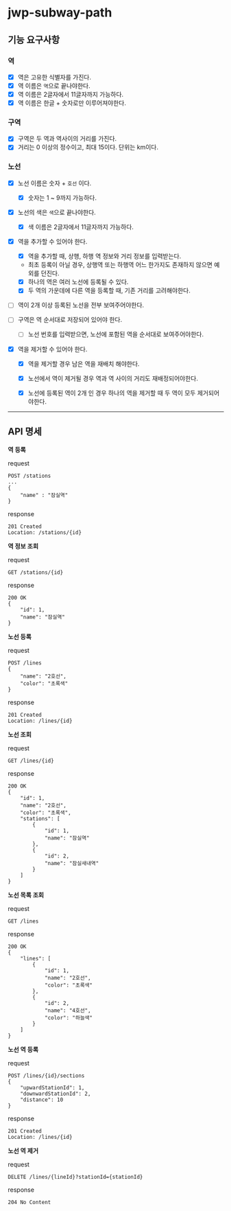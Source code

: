 # jwp-subway-path

## 기능 요구사항

### 역
- [x] 역은 고유한 식별자를 가진다.
- [x] 역 이름은 `역`으로 끝나야한다.
- [x] 역 이름은 2글자에서 11글자까지 가능하다.
- [x] 역 이름은 한글 + 숫자로만 이루어져야한다.

### 구역
- [x] 구역은 두 역과 역사이의 거리를 가진다.
- [x] 거리는 0 이상의 정수이고, 최대 15이다. 단위는 km이다.

### 노선
- [x] 노선 이름은 숫자 + `호선` 이다.
  - [x] 숫자는 1 ~ 9까지 가능하다.

- [x] 노선의 색은 `색`으로 끝나야한다.
  - [x] 색 이름은 2글자에서 11글자까지 가능하다.

- [x] 역을 추가할 수 있어야 한다.
  -[x] 역을 추가할 때, 상행, 하행 역 정보와 거리 정보를 입력받는다.
   - 최초 등록이 아닐 경우, 상행역 또는 하행역 어느 한가지도 존재하지 않으면 예외를 던진다.
  -[x] 하나의 역은 여러 노선에 등록될 수 있다.
  -[x] 두 역의 가운데에 다른 역을 등록할 때, 기존 거리를 고려해야한다.
  
- [ ] 역이 2개 이상 등록된 노선을 전부 보여주어야한다.

- [ ] 구역은 역 순서대로 저장되어 있어야 한다.
  - [ ] 노선 번호를 입력받으면, 노선에 포함된 역을 순서대로 보여주어야한다.

- [x] 역을 제거할 수 있어야 한다.
  -[x] 역을 제거할 경우 남은 역을 재배치 해야한다.
  -[x] 노선에서 역이 제거될 경우 역과 역 사이의 거리도 재배정되어야한다.
  -[x] 노선에 등록된 역이 2개 인 경우 하나의 역을 제거할 때 두 역이 모두 제거되어야한다.


---

## API 명세


**역 등록**

request
```http request
POST /stations
...
{
    "name" : "잠실역"
}
```

response
```http request
201 Created
Location: /stations/{id}
```

**역 정보 조회**

request
```http request
GET /stations/{id}
```

response
```http request
200 OK
{
    "id": 1,
    "name": "잠실역"
}
```

**노선 등록**

request
```http request
POST /lines
{
    "name": "2호선",
    "color": "초록색"
}
```

response
```http request
201 Created
Location: /lines/{id}
```

**노선 조회**

request
```http request
GET /lines/{id}
```

response
```http request
200 OK
{
    "id": 1,
    "name": "2호선",
    "color": "초록색",
    "stations": [
        {
            "id": 1,
            "name": "잠실역"
        },
        {
            "id": 2,
            "name": "잠실새내역"
        }
    ]
}
```

**노선 목록 조회**

request
```http request
GET /lines
```

response
```http request
200 OK
{
    "lines": [
        {
            "id": 1,
            "name": "2호선",
            "color": "초록색"
        },
        {
            "id": 2,
            "name": "4호선",
            "color": "하늘색"
        }
    ]
}
```

**노선 역 등록**

request
```http request
POST /lines/{id}/sections
{
    "upwardStationId": 1,
    "downwardStationId": 2,
    "distance": 10
}
```

response
```http request
201 Created
Location: /lines/{id}
```

**노선 역 제거**

request
```http request
DELETE /lines/{lineId}?stationId={stationId}
```

response
```http request
204 No Content
```




